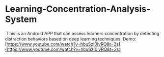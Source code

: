# Learning-Concentration-Analysis-System
Ｔhis is an Android APP that can assess learners concentration by detecting distraction behaviors based on deep learning techniques.
Demo: [https://www.youtube.com/watch?v=hbuSzI0lvRQ&t=2s]{https://www.youtube.com/watch?v=hbuSzI0lvRQ&t=2s}
